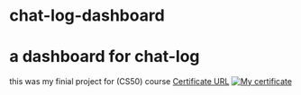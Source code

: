 # chat-log-dashboard
a dashboard for chat-log
========================================
this was my finial project for (CS50) course
[Certificate URL](https://certificates.cs50.io/8a832894-4567-422c-890e-624bd7fd4383)
[![My certificate](https://certificates.cs50.io/8a832894-4567-422c-890e-624bd7fd4383.png?size=A4)](https://certificates.cs50.io/8a832894-4567-422c-890e-624bd7fd4383)
